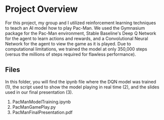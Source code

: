 # Project Overview
For this project, my group and I utilized reinforcement learning techniques to teach an AI model how to play Pac-Man. We used the Gymnasium package for the Pac-Man environment, Stable Baseline's Deep Q Network for the agent to learn actions and rewards, and a Convolutional Neural Network for the agent to view the game as it is played. Due to computational limitations, we trained the model at only 350,000 steps (versus the millions of steps required for flawless performance).

## Files
In this folder, you will find the ipynb file where the DQN model was trained (1), the script used to show the model playing in real time (2), and the slides used in our final presentation (3). 

1. PacManModelTraining.ipynb
2. PacManGamePlay.py
3. PacManFinalPresentation.pdf

